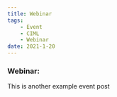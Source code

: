 ```yaml
---
title: Webinar
tags:
    - Event
    - CIML
    - Webinar
date: 2021-1-20
---
```


<h3>Webinar:</h3>
This is another example event post